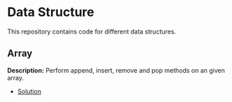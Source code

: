 # Data Structure

This repository contains code for different data structures.

## Array
**Description:** Perform append, insert, remove and pop methods on an given array.
- [Solution](./array_ds.py)


